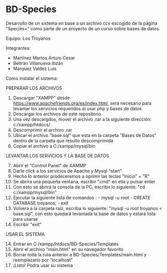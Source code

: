 # BD-Species
Desarrollo de un sistema en base a un archivo ccv escogido de la página "Species+" como parte de un proyecto de un curso sobre bases de datos.

Equipo: Los Troyanos

Integrantes:
- Martínez Martos Arturo Cesar
- Beltrán Villanueva Ibzán
- Marquez Valdez Luis

Como instalar el sistema:

PREPARAR LOS ARCHIVOS

  1. Descargar "XAMPP" desde https://www.apachefriends.org/es/index.html, será necesario para levantar los servicios requeridos al usar php y bases de datos
  2. Descargar los archivos de este repositorio 
  3. Una vez descargdos, mover el archivo .rar a la siguiente dirección: c:/xampp/htdocs/
  4. Descomprimir el archivo .rar
  5. Ubicar el archivo "base.sql" que esta en la carpeta "Bases de Datos" dentro de la carpeta que resulto descomprimida
  6. Copiar el archivo a C:/xampp/mysql/bin
  
LEVANTAR LOS SERVICIOS Y LA BASE DE DATOS

  7. Abrir el "Control Panel" de XAMMP
  8. Darle click a los servicios de Apache y Mysql "start"
  9. Hecho lo anterior prodeceremos a oprimir las teclas "Inicio" + "R"
  10. Se abrira una pequeña ventana, escribir "cmd" en ella y pulsar enter
  11. Con esto se abrirá la consola de la PC, escribir lo siguiente: "cd c:/xampp/mysql/bin"
  12. Ejecutar la siguiente lista de comandos :
    - mysql -u root
    - CREATE DATABASE troyanos;
    - exit
  13. Volvera a la carpeta raíz, escriba lo siguiente: "mysql -u root troyanos < base.sql", con esto quedará levantada la base de datos   y   estará lista para usarse
  14. Escribir "exit"
  
USAR EL SISTEMA

  14. Entrar en C:/xampp/htdocs/BD-Species/Templates
  15. Abrir el archivo "main.html" en su navegador favorito
  16. Borrar toda la ruta anterior a BD-Species/Templates/main.html y reemplazarlo por "localhost"
  17. ¡Listo! Podra usar su sistema 
    
  
